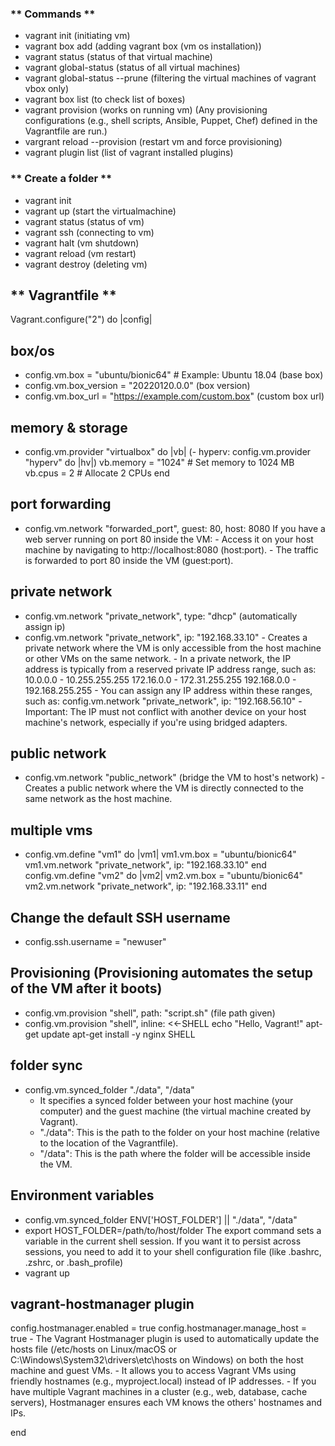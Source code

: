### ** Commands **
- vagrant init <box-name> (initiating vm)
- vagrant box add <box> (adding vagrant box (vm os installation))
- vagrant status (status of that virtual machine)
- vagrant global-status (status of all virtual machines)
- vagrant global-status --prune (filtering the virtual machines of vagrant vbox only)
- vagrant box list (to check list of boxes)
- vagrant provision (works on running vm) (Any provisioning configurations (e.g., shell scripts, Ansible, Puppet, Chef) defined in the Vagrantfile are run.)
- vargrant reload --provision (restart vm and force provisioning)
- vagrant plugin list (list of vagrant installed plugins)


### ** Create a folder **
- vagrant init <box-name> 
- vagrant up (start the virtualmachine)
- vagrant status (status of vm)
- vagrant ssh (connecting to vm)
- vagrant halt (vm shutdown)
- vagrant reload (vm restart)
- vagrant destroy (deleting vm)


## ** Vagrantfile **

Vagrant.configure("2") do |config|
  
  ## box/os 
  - config.vm.box = "ubuntu/bionic64" # Example: Ubuntu 18.04 (base box)
  - config.vm.box_version = "20220120.0.0" (box version)
  - config.vm.box_url = "https://example.com/custom.box" (custom box url)
  
  ## memory & storage
  - config.vm.provider "virtualbox" do |vb| (- hyperv: config.vm.provider "hyperv" do |hv|)
        vb.memory = "1024" # Set memory to 1024 MB
        vb.cpus = 2        # Allocate 2 CPUs
    end

  ## port forwarding
  - config.vm.network "forwarded_port", guest: 80, host: 8080
        If you have a web server running on port 80 inside the VM:
            - Access it on your host machine by navigating to http://localhost:8080 (host:port).
            - The traffic is forwarded to port 80 inside the VM (guest:port).
  
  ## private network
  - config.vm.network "private_network", type: "dhcp" (automatically assign ip)
  - config.vm.network "private_network", ip: "192.168.33.10"
        - Creates a private network where the VM is only accessible from the host machine or other VMs on the same network.
        - In a private network, the IP address is typically from a reserved private IP address range, such as:
            10.0.0.0 - 10.255.255.255
            172.16.0.0 - 172.31.255.255
            192.168.0.0 - 192.168.255.255
            - You can assign any IP address within these ranges, such as:
                config.vm.network "private_network", ip: "192.168.56.10"
            - Important: The IP must not conflict with another device on your host machine's network, especially if you're using bridged adapters.
  
  ## public network
  - config.vm.network "public_network" (bridge the VM to host's network)
        - Creates a public network where the VM is directly connected to the same network as the host machine.
  
  ## multiple vms
  - config.vm.define "vm1" do |vm1|
        vm1.vm.box = "ubuntu/bionic64"
        vm1.vm.network "private_network", ip: "192.168.33.10"
    end
    config.vm.define "vm2" do |vm2|
        vm2.vm.box = "ubuntu/bionic64"
        vm2.vm.network "private_network", ip: "192.168.33.11"
    end
    
   ## Change the default SSH username
   - config.ssh.username = "newuser"  
   
   ## Provisioning (Provisioning automates the setup of the VM after it boots)
   - config.vm.provision "shell", path: "script.sh" (file path given)
   - config.vm.provision "shell", inline: <<-SHELL
        echo "Hello, Vagrant!"
        apt-get update
        apt-get install -y nginx
    SHELL
    
   ## folder sync
   - config.vm.synced_folder "./data", "/data"
        - It specifies a synced folder between your host machine (your computer) and the guest machine (the virtual machine created by Vagrant).
        - "./data": This is the path to the folder on your host machine (relative to the location of the Vagrantfile).
        - "/data": This is the path where the folder will be accessible inside the VM.
   
   ## Environment variables
   - config.vm.synced_folder ENV['HOST_FOLDER'] || "./data", "/data"
   - export HOST_FOLDER=/path/to/host/folder 
        The export command sets a variable in the current shell session. If you want it to persist across sessions, you need to add it to your shell configuration file (like .bashrc, .zshrc, or .bash_profile)
   - vagrant up     
   
   ## vagrant-hostmanager plugin
   config.hostmanager.enabled = true 
   config.hostmanager.manage_host = true
        - The Vagrant Hostmanager plugin is used to automatically update the hosts file (/etc/hosts on Linux/macOS or C:\Windows\System32\drivers\etc\hosts on Windows) on both the host machine and guest VMs.
        - It allows you to access Vagrant VMs using friendly hostnames (e.g., myproject.local) instead of IP addresses.
        - If you have multiple Vagrant machines in a cluster (e.g., web, database, cache servers), Hostmanager ensures each VM knows the others' hostnames and IPs.
  

end